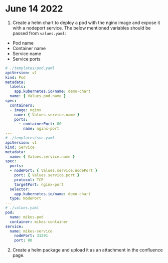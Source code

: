 # June 14 2022
1. Create a helm chart to deploy a pod with the nginx image and expose it with a nodeport service. The below mentioned variables should be passed from `values.yaml`:

* Pod name
* Container name
* Service name
* Service ports

```yaml
# ./templates/pod.yaml
apiVersion: v1
kind: Pod
metadata:
  labels:
    app.kubernetes.io/name: demo-chart
  name: { Values.pod.name }
spec:
  containers:
  - image: nginx
    name: { Values.service.name }
    ports:
      - containerPort: 80
        name: nginx-port
---
# ./templates/svc.yaml
apiVersion: v1
kind: Service
metadata:
  name: { Values.service.name }
spec:
  ports:
  - nodePort: { Values.service.nodePort }
    port: { Values.service.port }
    protocol: TCP
    targetPort: nginx-port
  selector:
    app.kubernetes.io/name: demo-chart
  type: NodePort
---
# ./values.yaml
pod:
  name: mikes-pod
  container: mikes-container
service:
  name: mikes-service
    nodePort: 31291
    port: 80
```
2. Create a helm package and upload it as an attachment in the confluence page.
